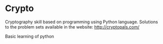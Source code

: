 # Crypto

Cryptography skill based on programming using Python language.
Solutions to the problem sets available in the website: http://cryptopals.com/

Basic learning of python
